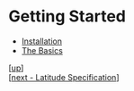 
# Getting Started

 * [Installation](installing.md)
 * [The Basics](basics.md)

[[up](..)]
<br/>[[next - Latitude Specification](../spec/)]
